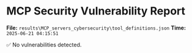 # MCP Security Vulnerability Report
**File:** `results\MCP_servers_cybersecurity\tool_definitions.json`
**Time:** `2025-06-21 04:15:51`

✅ No vulnerabilities detected.